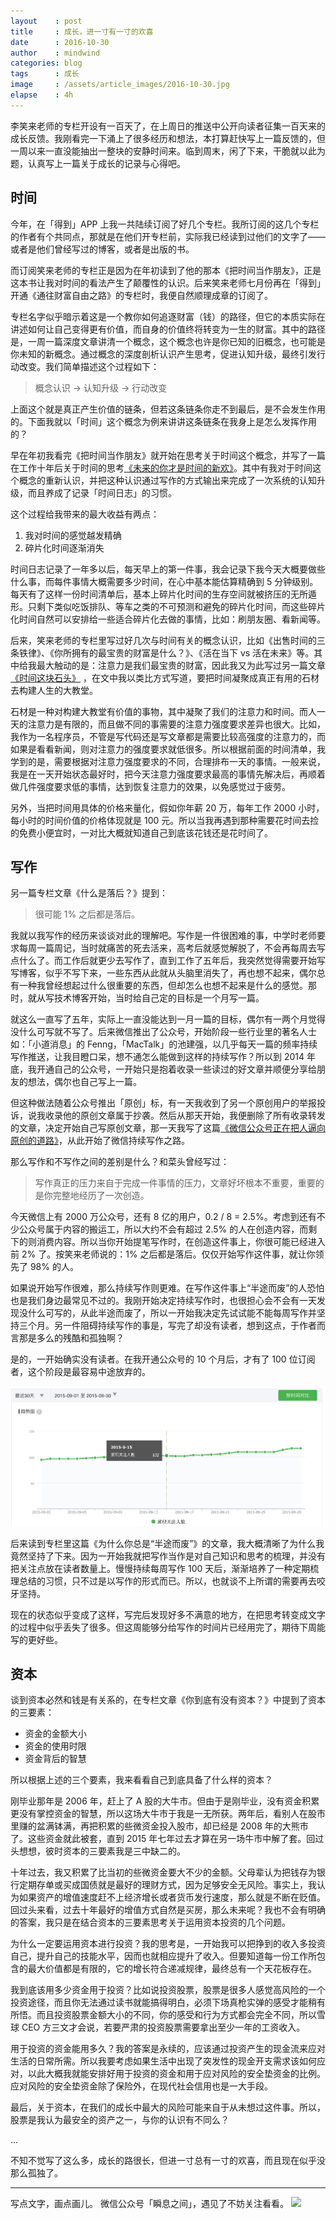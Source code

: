 ```yaml
---
layout    : post
title     : 成长，进一寸有一寸的欢喜
date      : 2016-10-30
author    : mindwind
categories: blog
tags      : 成长
image     : /assets/article_images/2016-10-30.jpg
elapse    : 4h
---
```


李笑来老师的专栏开设有一百天了，在上周日的推送中公开向读者征集一百天来的成长反馈。我刚看完一下涌上了很多经历和想法，本打算赶快写上一篇反馈的，但一周以来一直没能抽出一整块的安静时间来。临到周末，闲了下来，干脆就以此为题，认真写上一篇关于成长的记录与心得吧。

## 时间

今年，在「得到」APP 上我一共陆续订阅了好几个专栏。我所订阅的这几个专栏的作者有个共同点，那就是在他们开专栏前，实际我已经读到过他们的文字了——或者是他们曾经写过的博客，或者是出版的书。

而订阅笑来老师的专栏正是因为在年初读到了他的那本《把时间当作朋友》，正是这本书让我对时间的看法产生了颠覆性的认识。后来笑来老师七月份再在「得到」开通《通往财富自由之路》的专栏时，我便自然顺理成章的订阅了。

专栏名字似乎暗示着这是一个教你如何追逐财富（钱）的路径，但它的本质实际在讲述如何让自己变得更有价值，而自身的价值终将转变为一生的财富。其中的路径是，一周一篇深度文章讲清一个概念，这个概念也许是你已知的旧概念，也可能是你未知的新概念。通过概念的深度剖析认识产生思考，促进认知升级，最终引发行动改变。我们简单描述这个过程如下：

> 概念认识 -> 认知升级 -> 行动改变

上面这个就是真正产生价值的链条，但若这条链条你走不到最后，是不会发生作用的。下面我就以「时间」这个概念为例来讲讲这条链条在我身上是怎么发挥作用的？

早在年初我看完《把时间当作朋友》就开始在思考关于时间这个概念，并写了一篇在工作十年后关于时间的思考[《未来的你才是时间的新欢》](http://mp.weixin.qq.com/s?__biz=MzAxMTEyOTQ5OQ==&mid=402823089&idx=1&sn=6be776de8be45d984d680127a510fc91&scene=21)。其中有我对于时间这个概念的重新认识，并把这种认识通过写作的方式输出来完成了一次系统的认知升级，而且养成了记录「时间日志」的习惯。

这个过程给我带来的最大收益有两点：

  1. 我对时间的感觉越发精确
  2. 碎片化时间逐渐消失

时间日志记录了一年多以后，每天早上的第一件事，我会记录下我今天大概要做些什么事，而每件事情大概需要多少时间，在心中基本能估算精确到 5 分钟级别。每天有了这样一份时间清单后，基本上碎片化时间的生存空间就被挤压的无所遁形。只剩下类似吃饭排队、等车之类的不可预测和避免的碎片化时间，而这些碎片化时间自然可以安排给一些适合碎片化去做的事情，比如：刷朋友圈、看新闻等。

后来，笑来老师的专栏里写过好几次与时间有关的概念认识，比如《出售时间的三条铁律》、《你所拥有的最宝贵的财富是什么？》、《活在当下 vs 活在未来》等。其中给我最大触动的是：注意力是我们最宝贵的财富，因此我又为此写过另一篇文章[《时间这块石头》](http://mp.weixin.qq.com/s?__biz=MzAxMTEyOTQ5OQ==&mid=2650610640&idx=1&sn=1da1c123e7a9392d1bd3eae1ecf234f0) ，在文中我以类比方式写道，要把时间凝聚成真正有用的石材去构建人生的大教堂。

石材是一种对构建大教堂有价值的事物，其中凝聚了我们的注意力和时间。而人一天的注意力是有限的，而且做不同的事需要的注意力强度要求差异也很大。比如，我作为一名程序员，不管是写代码还是写文章都是需要比较高强度的注意力的，而如果是看看新闻，则对注意力的强度要求就低很多。所以根据前面的时间清单，我学到的是，需要根据对注意力强度要求的不同，合理排布一天的事情。一般来说，我是在一天开始状态最好时，把今天注意力强度要求最高的事情先解决后，再顺着做几件强度要求低的事情，达到恢复注意力的效果，以免感觉过于疲劳。

另外，当把时间用具体的价格来量化，假如你年薪 20 万，每年工作 2000 小时，每小时的时间价值的价格体现就是 100 元。所以当我再遇到那种需要花时间去捡的免费小便宜时，一对比大概就知道自己到底该花钱还是花时间了。

## 写作

另一篇专栏文章《什么是落后？》提到：

> 很可能 1% 之后都是落后。

我就以我写作的经历来谈谈对此的理解吧。写作是一件很困难的事，中学时老师要求每周一篇周记，当时就痛苦的死去活来，高考后就感觉解脱了，不会再每周去写点什么了。而工作后就更少去写作了，直到工作了五年后，我突然觉得需要开始写写博客，似乎不写下来，一些东西从此就从头脑里消失了，再也想不起来，偶尔总有一种我曾经想起过什么很重要的东西，但却怎么也想不起来是什么的感觉。那时，就从写技术博客开始，当时给自己定的目标是一个月写一篇。

就这么一直写了五年，实际上一直没能达到一月一篇的目标，偶尔有一两个月觉得没什么可写就不写了。后来微信推出了公众号，开始阶段一些行业里的著名人士如：「小道消息」的 Fenng，「MacTalk」的池建强，以几乎每天一篇的频率持续写作推送，让我目瞪口呆，想不通怎么能做到这样的持续写作？所以到 2014 年底，我开通自己的公众号，一开始只是抱着收录一些读过的好文章并顺便分享给朋友的想法，偶尔也自己写上一篇。

但这种做法随着公众号推出「原创」标，有一天我收到了另一个原创用户的举报投诉，说我收录他的原创文章属于抄袭。然后从那天开始，我便删除了所有收录转发的文章，决定开始自己写原创文章，那一天我写了这篇[《微信公众号正在把人逼向原创的道路》](http://mp.weixin.qq.com/s?__biz=MzAxMTEyOTQ5OQ==&mid=214452869&idx=1&sn=347356992431d9e543c45858618474ea)，从此开始了微信持续写作之路。

那么写作和不写作之间的差别是什么？和菜头曾经写过：

> 写作真正的压力来自于完成一件事情的压力，文章好坏根本不重要，重要的是你完整地经历了一次创造。

今天微信上有 2000 万公众号，还有 8 亿的用户，0.2 / 8 = 2.5%。考虑到还有不少公众号属于内容的搬运工，所以大约不会有超过 2.5% 的人在创造内容，而剩下的则消费内容。所以当你开始提笔写作时，在创造这件事上，你很可能已经进入前 2% 了。按笑来老师说的：1% 之后都是落后。仅仅开始写作这件事，就让你领先了 98% 的人。

如果说开始写作很难，那么持续写作则更难。在写作这件事上“半途而废”的人恐怕也是我们身边最常见不过的。我刚开始决定持续写作时，也很担心会不会有一天发现没什么可写的，从此半途而废了，所以一开始我决定先试试能不能每周写作并坚持三个月。另一件阻碍持续写作的事是，写完了却没有读者，想到这点，于作者而言那是多么的残酷和孤独啊？

是的，一开始确实没有读者。在我开通公众号的 10 个月后，才有了 100 位订阅者，这个阶段是最容易中途放弃的。

![](/assets/article_images/2016-10-30-1.png)  

后来读到专栏里这篇《为什么你总是“半途而废”》的文章，我大概清晰了为什么我竟然坚持了下来。因为一开始我就把写作当作是对自己知识和思考的梳理，并没有把关注点放在读者数量上。慢慢持续每周写作 100 天后，渐渐培养了一种定期梳理总结的习惯，只不过是以写作的形式而已。所以，也就谈不上所谓的需要再去咬牙坚持。

现在的状态似乎变成了这样，写完后发现好多不满意的地方，在把思考转变成文字的过程中似乎丢失了很多。但这周能够分给写作的时间片已经用完了，期待下周能写的更好些。

## 资本

谈到资本必然和钱是有关系的，在专栏文章《你到底有没有资本？》中提到了资本的三要素：

  - 资金的金额大小
  - 资金的使用时限
  - 资金背后的智慧

所以根据上述的三个要素，我来看看自己到底具备了什么样的资本？

刚毕业那年是 2006 年，赶上了 A 股的大牛市。但由于是刚毕业，没有资金积累更没有掌控资金的智慧，所以这场大牛市于我是一无所获。两年后，看别人在股市里赚的盆满钵满，再把积累的些微资金投入股市，却已经是 2008 年的大熊市了。这些资金就此被套，直到 2015 年七年过去才算在另一场牛市中解了套。回过头想想，彼时资本的三要素我是三中缺二的。

十年过去，我又积累了比当初的些微资金要大不少的金额。父母辈认为把钱存为银行定期存单或买成国债就是最好的理财方式，因为足够安全无风险。事实上，我认为如果资产的增值速度赶不上经济增长或者货币发行速度，那么就是不断在贬值。回过头来看，过去十年最好的增值方式自然是买房，那么未来呢？我也不会有明确的答案，我只是在结合资本的三要素思考关于运用资本投资的几个问题。

为什么一定要运用资本进行投资？我的思考是，一开始我可以把挣到的收入多投资自己，提升自己的技能水平，因而也就相应提升了收入。但要知道每一份工作所包含的最大价值都是有限的，它的增长符合递减规律，最终总有一个天花板存在。

我到底该用多少资金用于投资？比如说投资股票，股票是很多人感觉高风险的一个投资途径，而且你无法通过读书就能搞得明白，必须下场真枪实弹的感受才能稍有所悟。而且投资股票金额大小的不同，你的感受和行为方式都会完全不同，所以雪球 CEO 方三文才会说，若要严肃的投资股票需要拿出至少一年的工资收入。

用于投资的资金能用多久？我的答案是永续的，应该通过投资产生的现金流来应对生活的日常所需。所以我要考虑如果生活中出现了突发性的现金开支需求该如何应对，以此大概我就能安排好用于投资的资金和用于应对风险的安全垫资金的比例。应对风险的安全垫资金除了保险外，在现代社会信用也是一大手段。

最后，关于资本，在我们的成长中最大的风险可能来自于从未想过这件事。所以，股票是我认为最安全的资产之一，与你的认识有不同么？

...

不知不觉写了这么多，成长的路很长，但进一寸总有一寸的欢喜，而且现在似乎没那么孤独了。

---
写点文字，画点画儿。
微信公众号「瞬息之间」，遇见了不妨关注看看。
![](/assets/images/qrcode_wechat_avatar.jpg)
